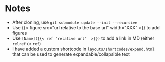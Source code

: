 # Notes

* After cloning, use `git submodule update --init --recursive`
* Use {{< figure src="url relative to the base url" width="XXX" >}} to add figures
* Use `[Name]({{< ref "relative url"  >}})` to add a link in MD (either `relref` or `ref`)
* I have added a custom shortcode in `layouts/shortcodes/expand.html` that can be used to generate expandable/collapsible text
